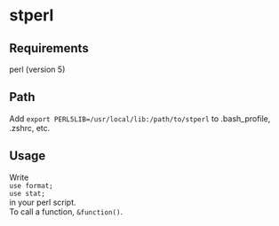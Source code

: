 # stperl

## Requirements
perl (version 5)

## Path
Add `export PERL5LIB=/usr/local/lib:/path/to/stperl` to .bash\_profile, .zshrc, etc.

## Usage
Write  
`use format;`  
`use stat;`  
in your perl script.  
To call a function, `&function()`.  
